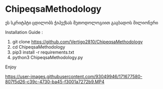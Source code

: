 # ChipeqsaMethodology
ეს სკრიტპტი ცდილობს ჭიპექსას მეთოდოლოგიით გაგხადოს მილიონერი

Installation Guide : 
1) git clone https://github.com/Vertigo2810/ChipeqsaMethodology
2) cd ChipeqsaMethodology
3) pip3 install -r requirements.txt 
4) python3 ChipeqsaMethodology.py
 
Enjoy

https://user-images.githubusercontent.com/93049946/171677580-807f5d26-c39c-4730-ba45-f3001a7272b9.MP4
